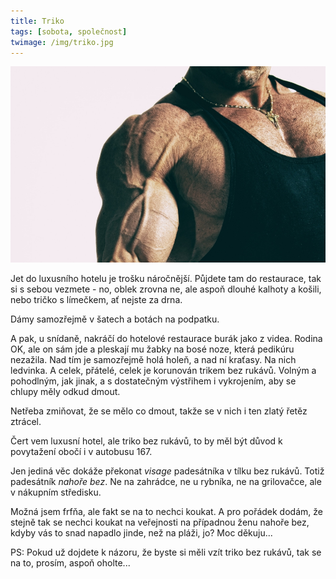 ```yaml
---
title: Triko
tags: [sobota, společnost]
twimage: /img/triko.jpg
---
```


![cover](/img/triko.jpg)


Jet do luxusního hotelu je trošku náročnější. Půjdete tam do restaurace, tak si s sebou vezmete - no, oblek zrovna ne, ale aspoň dlouhé kalhoty a košili, nebo tričko s límečkem, ať nejste za drna.

Dámy samozřejmě v šatech a botách na podpatku.

A pak, u snídaně, nakráčí do hotelové restaurace burák jako z videa. Rodina OK, ale on sám jde a pleskají mu žabky na bosé noze, která pedikúru nezažila. Nad tím je samozřejmě holá holeň, a nad ní kraťasy. Na nich ledvinka. A celek, přátelé, celek je korunován trikem bez rukávů. Volným a pohodlným, jak jinak, a s dostatečným výstřihem i vykrojením, aby se chlupy měly odkud dmout.

Netřeba zmiňovat, že se mělo co dmout, takže se v nich i ten zlatý řetěz ztrácel.

Čert vem luxusní hotel, ale triko bez rukávů, to by měl být důvod k povytažení obočí i v autobusu 167.

Jen jediná věc dokáže překonat _visage_ padesátníka v tílku bez rukávů. Totiž padesátník _nahoře bez_. Ne na zahrádce, ne u rybníka, ne na grilovačce, ale v nákupním středisku.

Možná jsem frfňa, ale fakt se na to nechci koukat. A pro pořádek dodám, že stejně tak se nechci koukat na veřejnosti na případnou ženu nahoře bez, kdyby vás to snad napadlo jinde, než na pláži, jo? Moc děkuju...

PS: Pokud už dojdete k názoru, že byste si měli vzít triko bez rukávů, tak se na to, prosím, aspoň oholte...